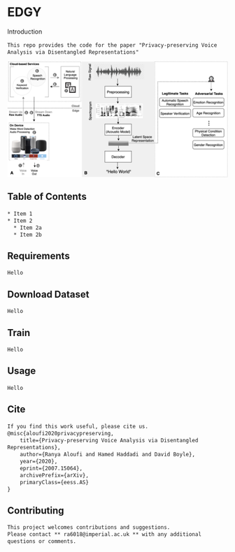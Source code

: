 # EDGY

Introduction
```
This repo provides the code for the paper "Privacy-preserving Voice Analysis via Disentangled Representations"
```
![GitHub Logo](/images/Potential_Attacks.png)


## Table of Contents
```
* Item 1
* Item 2
  * Item 2a
  * Item 2b
```

## Requirements
```
Hello
```

## Download Dataset
```
Hello
```

## Train 
```
Hello
```

## Usage
```
Hello
```

## Cite
```
If you find this work useful, please cite us.
@misc{aloufi2020privacypreserving,
    title={Privacy-preserving Voice Analysis via Disentangled Representations},
    author={Ranya Aloufi and Hamed Haddadi and David Boyle},
    year={2020},
    eprint={2007.15064},
    archivePrefix={arXiv},
    primaryClass={eess.AS}
}
```

## Contributing
```
This project welcomes contributions and suggestions. 
Please contact ** ra6018@imperial.ac.uk ** with any additional questions or comments.
```


